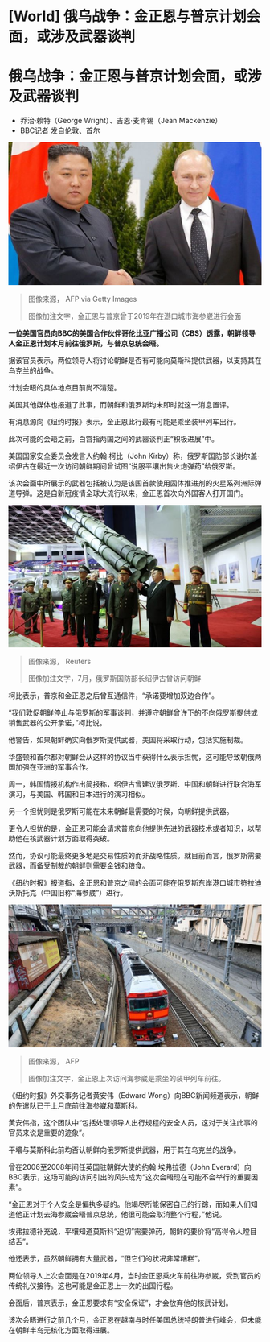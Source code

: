 # [World] 俄乌战争：金正恩与普京计划会面，或涉及武器谈判

#  俄乌战争：金正恩与普京计划会面，或涉及武器谈判

  * 乔治·赖特（George Wright）、吉恩·麦肯锡（Jean Mackenzie） 
  * BBC记者 发自伦敦、首尔 


![俄罗斯总统普京和朝鲜领导人金正恩2019年在俄罗斯符拉迪沃斯托克市港口会晤](_130986694_mediaitem130986693.jpg)

> 图像来源，  AFP via Getty Images
>
> 图像加注文字，金正恩与普京曾于2019年在港口城市海参崴进行会面

**一位美国官员向BBC的美国合作伙伴哥伦比亚广播公司（CBS）透露，朝鲜领导人金正恩计划本月前往俄罗斯，与普京总统会晤。**

据该官员表示，两位领导人将讨论朝鲜是否有可能向莫斯科提供武器，以支持其在乌克兰的战争。

计划会晤的具体地点目前尚不清楚。

美国其他媒体也报道了此事，而朝鲜和俄罗斯均未即时就这一消息置评。

有消息源向《纽约时报》表示，金正恩此行最有可能是乘坐装甲列车出行。

此次可能的会晤之前，白宫指两国之间的武器谈判正“积极进展”中。

美国国家安全委员会发言人约翰·柯比（John Kirby）称，俄罗斯国防部长谢尔盖·绍伊古在最近一次访问朝鲜期间曾试图“说服平壤出售火炮弹药”给俄罗斯。

该次会面中所展示的武器包括被认为是该国首款使用固体推进剂的火星系列洲际弹道导弹。这是自新冠疫情全球大流行以来，金正恩首次向外国客人打开国门。

![朝鲜领导人金正恩和俄罗斯国防部长谢尔盖·绍伊古](_130528940_307f39408d6a1e396318a541f2714c794bbfa4f8.jpg)

> 图像来源，  Reuters
>
> 图像加注文字，7月，俄罗斯国防部长绍伊古曾访问朝鲜

柯比表示，普京和金正恩之后曾互通信件，“承诺要增加双边合作”。

“我们敦促朝鲜停止与俄罗斯的军事谈判，并遵守朝鲜曾许下的不向俄罗斯提供或销售武器的公开承诺，”柯比说。

他警告，如果朝鲜确实向俄罗斯提供武器，美国将采取行动，包括实施制裁。

华盛顿和首尔都对朝鲜会从这样的协议当中获得什么表示担忧，这可能导致朝俄两国加强在亚洲的军事合作。

周一，韩国情报机构作出简报称，绍伊古曾建议俄罗斯、中国和朝鲜进行联合海军演习，与美国、韩国和日本进行的演习相似。

另一个担忧则是俄罗斯可能在未来朝鲜最需要的时候，向朝鲜提供武器。

更令人担忧的是，金正恩可能会请求普京向他提供先进的武器技术或者知识，以帮助他在核武器计划方面取得突破。

然而，协议可能最终更多地是交易性质的而非战略性质。就目前而言，俄罗斯需要武器，而备受制裁的朝鲜则需要金钱和粮食。

《纽约时报》报道指，金正恩和普京之间的会面可能在俄罗斯东岸港口城市符拉迪沃斯托克（中国旧称“海参崴”）进行。

![金正恩上次访问海参崴是乘坐的装甲列车前往。](_106569587_mediaitem106569586.jpg)

> 图像来源，  AFP
>
> 图像加注文字，金正恩上次访问海参崴是乘坐的装甲列车前往。

《纽约时报》外交事务记者黄安伟（Edward Wong）向BBC新闻频道表示，朝鲜的先遣队已于上月底前往海参崴和莫斯科。

黄安伟指，这个团队中“包括处理领导人出行规程的安全人员，这对于关注此事的官员来说是重要的迹象”。

平壤与莫斯科此前均否认朝鲜向俄罗斯提供武器，用于其在乌克兰的战争。

曾在2006至2008年间任英国驻朝鲜大使的约翰·埃弗拉德（John Everard）向BBC表示，这场可能的访问引出的风头成为“这次会晤现在可能不会举行的重要因素”。

“金正恩对于个人安全是偏执多疑的。他竭尽所能保密自己的行踪，而如果人们知道他正计划去海参崴会晤普京总统，他很可能会取消整个行程，”他说。

埃弗拉德补充说，平壤知道莫斯科“迫切”需要弹药，朝鲜的要价将“高得令人瞠目结舌”。

他还表示，虽然朝鲜拥有大量武器，“但它们的状况非常糟糕”。

两位领导人上次会面是在2019年4月，当时金正恩乘火车前往海参崴，受到官员的传统礼仪接待。这也可能是金正恩上一次的出国行程。

会面后，普京表示，金正恩要求有“安全保证”，才会放弃他的核武计划。

该次会晤进行之前几个月，金正恩在越南与时任美国总统特朗普进行峰会，但未能在朝鲜半岛无核化方面取得进展。



